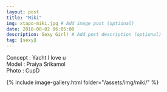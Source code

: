 ```yaml
---
layout: post
title: "Miki"
img: xtapo-miki.jpg # Add image post (optional)
date: 2018-08-02 06:05:00
description: Sexy Girl! # Add post description (optional)
tag: [sexy]
---
```

Concept : Yacht I love u  
Model : Praiya Srikamol  
Photo : CupD                   

{% include image-gallery.html folder="/assets/img/miki/" %}
